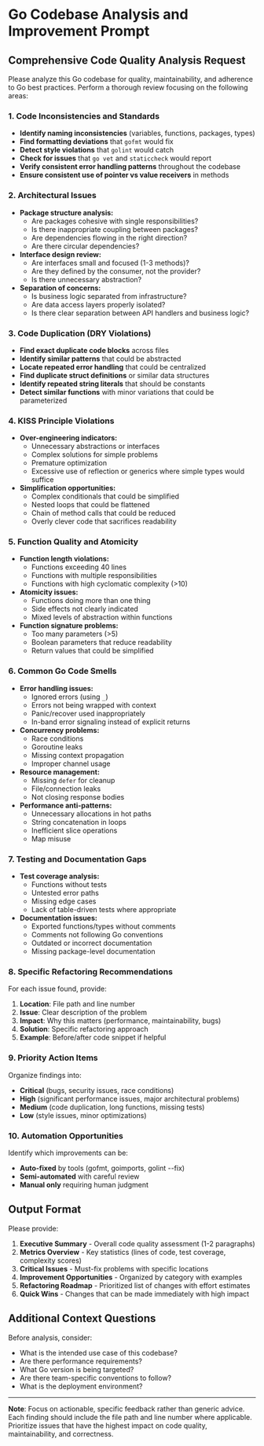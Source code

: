 # Go Codebase Analysis and Improvement Prompt

## Comprehensive Code Quality Analysis Request

Please analyze this Go codebase for quality, maintainability, and adherence to Go best practices. Perform a thorough review focusing on the following areas:

### 1. Code Inconsistencies and Standards
- **Identify naming inconsistencies** (variables, functions, packages, types)
- **Find formatting deviations** that `gofmt` would fix
- **Detect style violations** that `golint` would catch
- **Check for issues** that `go vet` and `staticcheck` would report
- **Verify consistent error handling patterns** throughout the codebase
- **Ensure consistent use of pointer vs value receivers** in methods

### 2. Architectural Issues
- **Package structure analysis:**
  - Are packages cohesive with single responsibilities?
  - Is there inappropriate coupling between packages?
  - Are dependencies flowing in the right direction?
  - Are there circular dependencies?
- **Interface design review:**
  - Are interfaces small and focused (1-3 methods)?
  - Are they defined by the consumer, not the provider?
  - Is there unnecessary abstraction?
- **Separation of concerns:**
  - Is business logic separated from infrastructure?
  - Are data access layers properly isolated?
  - Is there clear separation between API handlers and business logic?

### 3. Code Duplication (DRY Violations)
- **Find exact duplicate code blocks** across files
- **Identify similar patterns** that could be abstracted
- **Locate repeated error handling** that could be centralized
- **Find duplicate struct definitions** or similar data structures
- **Identify repeated string literals** that should be constants
- **Detect similar functions** with minor variations that could be parameterized

### 4. KISS Principle Violations
- **Over-engineering indicators:**
  - Unnecessary abstractions or interfaces
  - Complex solutions for simple problems
  - Premature optimization
  - Excessive use of reflection or generics where simple types would suffice
- **Simplification opportunities:**
  - Complex conditionals that could be simplified
  - Nested loops that could be flattened
  - Chain of method calls that could be reduced
  - Overly clever code that sacrifices readability

### 5. Function Quality and Atomicity
- **Function length violations:**
  - Functions exceeding 40 lines
  - Functions with multiple responsibilities
  - Functions with high cyclomatic complexity (>10)
- **Atomicity issues:**
  - Functions doing more than one thing
  - Side effects not clearly indicated
  - Mixed levels of abstraction within functions
- **Function signature problems:**
  - Too many parameters (>5)
  - Boolean parameters that reduce readability
  - Return values that could be simplified

### 6. Common Go Code Smells
- **Error handling issues:**
  - Ignored errors (using `_`)
  - Errors not being wrapped with context
  - Panic/recover used inappropriately
  - In-band error signaling instead of explicit returns
- **Concurrency problems:**
  - Race conditions
  - Goroutine leaks
  - Missing context propagation
  - Improper channel usage
- **Resource management:**
  - Missing `defer` for cleanup
  - File/connection leaks
  - Not closing response bodies
- **Performance anti-patterns:**
  - Unnecessary allocations in hot paths
  - String concatenation in loops
  - Inefficient slice operations
  - Map misuse

### 7. Testing and Documentation Gaps
- **Test coverage analysis:**
  - Functions without tests
  - Untested error paths
  - Missing edge cases
  - Lack of table-driven tests where appropriate
- **Documentation issues:**
  - Exported functions/types without comments
  - Comments not following Go conventions
  - Outdated or incorrect documentation
  - Missing package-level documentation

### 8. Specific Refactoring Recommendations

For each issue found, provide:
1. **Location**: File path and line number
2. **Issue**: Clear description of the problem
3. **Impact**: Why this matters (performance, maintainability, bugs)
4. **Solution**: Specific refactoring approach
5. **Example**: Before/after code snippet if helpful

### 9. Priority Action Items

Organize findings into:
- **Critical** (bugs, security issues, race conditions)
- **High** (significant performance issues, major architectural problems)
- **Medium** (code duplication, long functions, missing tests)
- **Low** (style issues, minor optimizations)

### 10. Automation Opportunities

Identify which improvements can be:
- **Auto-fixed** by tools (gofmt, goimports, golint --fix)
- **Semi-automated** with careful review
- **Manual only** requiring human judgment

## Output Format

Please provide:
1. **Executive Summary** - Overall code quality assessment (1-2 paragraphs)
2. **Metrics Overview** - Key statistics (lines of code, test coverage, complexity scores)
3. **Critical Issues** - Must-fix problems with specific locations
4. **Improvement Opportunities** - Organized by category with examples
5. **Refactoring Roadmap** - Prioritized list of changes with effort estimates
6. **Quick Wins** - Changes that can be made immediately with high impact

## Additional Context Questions

Before analysis, consider:
- What is the intended use case of this codebase?
- Are there performance requirements?
- What Go version is being targeted?
- Are there team-specific conventions to follow?
- What is the deployment environment?

---

**Note**: Focus on actionable, specific feedback rather than generic advice. Each finding should include the file path and line number where applicable. Prioritize issues that have the highest impact on code quality, maintainability, and correctness.